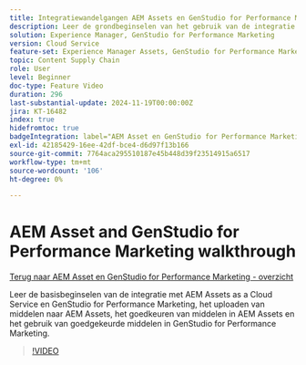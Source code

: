 ```yaml
---
title: Integratiewandelgangen AEM Assets en GenStudio for Performance Marketing
description: Leer de grondbeginselen van het gebruik van de integratie met AEM Assets en GenStudio for Performance Marketing; het uploaden van middelen naar AEM Assets, goedkeuring van middelen in AEM Assets en het gebruik van goedgekeurde middelen in GenStudio for Performance Marketing.
solution: Experience Manager, GenStudio for Performance Marketing
version: Cloud Service
feature-set: Experience Manager Assets, GenStudio for Performance Marketing
topic: Content Supply Chain
role: User
level: Beginner
doc-type: Feature Video
duration: 296
last-substantial-update: 2024-11-19T00:00:00Z
jira: KT-16482
index: true
hidefromtoc: true
badgeIntegration: label="AEM Asset en GenStudio for Performance Marketing" type="positive"
exl-id: 42185429-16ee-42df-bce4-d6d97f13b166
source-git-commit: 7764aca295510187e45b448d39f23514915a6517
workflow-type: tm+mt
source-wordcount: '106'
ht-degree: 0%

---
```


# AEM Asset and GenStudio for Performance Marketing walkthrough

[Terug naar AEM Asset en GenStudio for Performance Marketing - overzicht](./overview.md)

Leer de basisbeginselen van de integratie met AEM Assets as a Cloud Service en GenStudio for Performance Marketing, het uploaden van middelen naar AEM Assets, het goedkeuren van middelen in AEM Assets en het gebruik van goedgekeurde middelen in GenStudio for Performance Marketing.

>[!VIDEO](https://video.tv.adobe.com/v/3439264/?learn=on&enablevpops)
